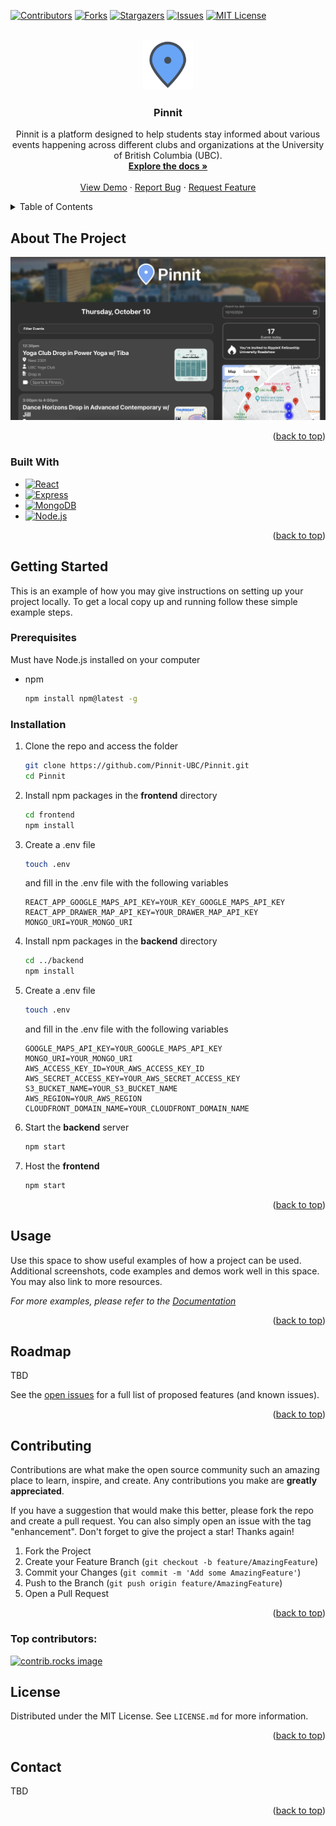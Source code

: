 <a id="readme-top"></a>

<!-- PROJECT SHIELDS -->
<!--
*** I'm using markdown "reference style" links for readability.
*** Reference links are enclosed in brackets [ ] instead of parentheses ( ).
*** See the bottom of this document for the declaration of the reference variables
*** for contributors-url, forks-url, etc. This is an optional, concise syntax you may use.
*** https://www.markdownguide.org/basic-syntax/#reference-style-links
-->

[![Contributors][contributors-shield]][contributors-url]
[![Forks][forks-shield]][forks-url]
[![Stargazers][stars-shield]][stars-url]
[![Issues][issues-shield]][issues-url]
[![MIT License][license-shield]][license-url]

<!-- PROJECT LOGO -->
<br />
<div align="center">
  <a href="https://github.com/Pinnit-UBC/Pinnit">
    <img src="./frontend/public/Favicon.png" alt="Logo" width="80" height="80">
  </a>

<h3 align="center">Pinnit</h3>

  <p align="center">
     Pinnit is a platform designed to help students stay informed about various events happening across different clubs and organizations at the University of British Columbia (UBC).
    <br />
    <a href="https://github.com/Pinnit-UBC/Pinnit"><strong>Explore the docs »</strong></a>
    <br />
    <br />
    <a href="https://github.com/Pinnit-UBC/Pinnit">View Demo</a>
    ·
    <a href="https://github.com/Pinnit-UBC/Pinnit/issues/new?labels=bug&template=bug-report---.md">Report Bug</a>
    ·
    <a href="https://github.com/Pinnit-UBC/Pinnit/issues/new?labels=enhancement&template=feature-request---.md">Request Feature</a>
  </p>
</div>

<!-- TABLE OF CONTENTS -->
<details>
  <summary>Table of Contents</summary>
  <ol>
    <li>
      <a href="#about-the-project">About The Project</a>
      <ul>
        <li><a href="#built-with">Built With</a></li>
      </ul>
    </li>
    <li>
      <a href="#getting-started">Getting Started</a>
      <ul>
        <li><a href="#prerequisites">Prerequisites</a></li>
        <li><a href="#installation">Installation</a></li>
      </ul>
    </li>
    <li><a href="#usage">Usage</a></li>
    <li><a href="#roadmap">Roadmap</a></li>
    <li><a href="#contributing">Contributing</a></li>
    <li><a href="#license">License</a></li>
    <li><a href="#contact">Contact</a></li>
    <li><a href="#acknowledgments">Acknowledgments</a></li>
  </ol>
</details>

<!-- ABOUT THE PROJECT -->

## About The Project

[![Product Name Screen Shot][product-screenshot]](https://example.com)

<!-- Here's a blank template to get started: To avoid retyping too much info. Do a search and replace with your text editor for the following: -->
<!-- `Pinnit-UBC`, `Pinnit`, `twitter_handle`, `linkedin_username`, `email_client`, `email`, `project_name`, `project_description` -->

<p align="right">(<a href="#readme-top">back to top</a>)</p>

### Built With

- [![React][React.js]][React-url]
- [![Express][Express.js]][Express-url]
- [![MongoDB][MongoDB]][MongoDB-url]
- [![Node.js][Node.js]][Node-url]

<p align="right">(<a href="#readme-top">back to top</a>)</p>

<!-- GETTING STARTED -->

## Getting Started

This is an example of how you may give instructions on setting up your project locally.
To get a local copy up and running follow these simple example steps.

### Prerequisites

Must have Node.js installed on your computer

- npm
  ```sh
  npm install npm@latest -g
  ```

### Installation

1. Clone the repo and access the folder
   ```sh
   git clone https://github.com/Pinnit-UBC/Pinnit.git
   cd Pinnit
   ```
2. Install npm packages in the **frontend** directory
   ```sh
   cd frontend
   npm install
   ```
3. Create a .env file

   ```sh
   touch .env
   ```

   and fill in the .env file with the following variables

   ```env
   REACT_APP_GOOGLE_MAPS_API_KEY=YOUR_KEY_GOOGLE_MAPS_API_KEY
   REACT_APP_DRAWER_MAP_API_KEY=YOUR_DRAWER_MAP_API_KEY
   MONGO_URI=YOUR_MONGO_URI
   ```

4. Install npm packages in the **backend** directory

   ```sh
   cd ../backend
   npm install
   ```

5. Create a .env file

   ```sh
   touch .env
   ```

   and fill in the .env file with the following variables

   ```env
   GOOGLE_MAPS_API_KEY=YOUR_GOOGLE_MAPS_API_KEY
   MONGO_URI=YOUR_MONGO_URI
   AWS_ACCESS_KEY_ID=YOUR_AWS_ACCESS_KEY_ID
   AWS_SECRET_ACCESS_KEY=YOUR_AWS_SECRET_ACCESS_KEY
   S3_BUCKET_NAME=YOUR_S3_BUCKET_NAME
   AWS_REGION=YOUR_AWS_REGION
   CLOUDFRONT_DOMAIN_NAME=YOUR_CLOUDFRONT_DOMAIN_NAME
   ```

6. Start the **backend** server

   ```bash
   npm start
   ```

7. Host the **frontend**
   ```bash
   npm start
   ```

<p align="right">(<a href="#readme-top">back to top</a>)</p>

<!-- USAGE EXAMPLES -->

## Usage

Use this space to show useful examples of how a project can be used. Additional screenshots, code examples and demos work well in this space. You may also link to more resources.

_For more examples, please refer to the [Documentation](https://example.com)_

<p align="right">(<a href="#readme-top">back to top</a>)</p>

<!-- ROADMAP -->

## Roadmap

TBD

See the [open issues](https://github.com/Pinnit-UBC/Pinnit/issues) for a full list of proposed features (and known issues).

<p align="right">(<a href="#readme-top">back to top</a>)</p>

<!-- CONTRIBUTING -->

## Contributing

Contributions are what make the open source community such an amazing place to learn, inspire, and create. Any contributions you make are **greatly appreciated**.

If you have a suggestion that would make this better, please fork the repo and create a pull request. You can also simply open an issue with the tag "enhancement".
Don't forget to give the project a star! Thanks again!

1. Fork the Project
2. Create your Feature Branch (`git checkout -b feature/AmazingFeature`)
3. Commit your Changes (`git commit -m 'Add some AmazingFeature'`)
4. Push to the Branch (`git push origin feature/AmazingFeature`)
5. Open a Pull Request

<p align="right">(<a href="#readme-top">back to top</a>)</p>

### Top contributors:

<a href="https://github.com/Pinnit-UBC/Pinnit/graphs/contributors">
  <img src="https://contrib.rocks/image?repo=Pinnit-UBC/Pinnit" alt="contrib.rocks image" />
</a>

<!-- LICENSE -->

## License

Distributed under the MIT License. See `LICENSE.md` for more information.

<p align="right">(<a href="#readme-top">back to top</a>)</p>

<!-- CONTACT -->

## Contact

TBD

<p align="right">(<a href="#readme-top">back to top</a>)</p>

<!-- ACKNOWLEDGMENTS -->

<!-- ## Acknowledgments

- []()
- []()
- []()

<p align="right">(<a href="#readme-top">back to top</a>)</p> -->

<!-- MARKDOWN LINKS & IMAGES -->
<!-- https://www.markdownguide.org/basic-syntax/#reference-style-links -->

[contributors-shield]: https://img.shields.io/github/contributors/Pinnit-UBC/Pinnit.svg?style=for-the-badge
[contributors-url]: https://github.com/Pinnit-UBC/Pinnit/graphs/contributors
[forks-shield]: https://img.shields.io/github/forks/Pinnit-UBC/Pinnit.svg?style=for-the-badge
[forks-url]: https://github.com/Pinnit-UBC/Pinnit/network/members
[stars-shield]: https://img.shields.io/github/stars/Pinnit-UBC/Pinnit.svg?style=for-the-badge
[stars-url]: https://github.com/Pinnit-UBC/Pinnit/stargazers
[issues-shield]: https://img.shields.io/github/issues/Pinnit-UBC/Pinnit.svg?style=for-the-badge
[issues-url]: https://github.com/Pinnit-UBC/Pinnit/issues
[license-shield]: https://img.shields.io/github/license/Pinnit-UBC/Pinnit.svg?style=for-the-badge
[license-url]: https://github.com/Pinnit-UBC/Pinnit/LICENSE.md
[linkedin-shield]: https://img.shields.io/badge/-LinkedIn-black.svg?style=for-the-badge&logo=linkedin&colorB=555
[linkedin-url]: https://linkedin.com/in/linkedin_username
[product-screenshot]: images/screenshot.png
[React.js]: https://img.shields.io/badge/React-20232A?style=for-the-badge&logo=react&logoColor=61DAFB
[React-url]: https://reactjs.org/
[Express.js]: https://img.shields.io/badge/Express.js-000000?style=for-the-badge&logo=express&logoColor=fff
[Express-url]: https://expressjs.com/
[MongoDB]: https://img.shields.io/badge/-MongoDB-13aa52?style=for-the-badge&logo=mongodb&logoColor=white
[MongoDB-url]: https://www.mongodb.com/
[Node.js]: https://img.shields.io/badge/node.js-339933?style=for-the-badge&logo=Node.js&logoColor=white
[Node-url]: https://nodejs.org/en
